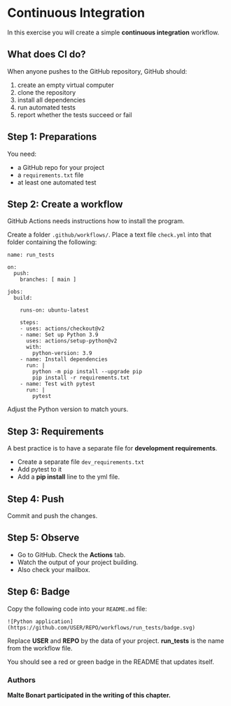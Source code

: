 
# Continuous Integration

In this exercise you will create a simple **continuous integration** workflow.

## What does CI do?

When anyone pushes to the GitHub repository, GitHub should:

1. create an empty virtual computer
2. clone the repository
3. install all dependencies
4. run automated tests
5. report whether the tests succeed or fail

## Step 1: Preparations

You need:

* a GitHub repo for your project
* a `requirements.txt` file
* at least one automated test

## Step 2: Create a workflow

GitHub Actions needs instructions how to install the program.

Create a folder `.github/workflows/`. 
Place a text file `check.yml` into that folder containing the following:

    name: run_tests
    
    on:
      push:
        branches: [ main ]
    
    jobs:
      build:
    
        runs-on: ubuntu-latest
    
        steps:
        - uses: actions/checkout@v2
        - name: Set up Python 3.9
          uses: actions/setup-python@v2
          with:
            python-version: 3.9
        - name: Install dependencies
          run: |
            python -m pip install --upgrade pip
            pip install -r requirements.txt
        - name: Test with pytest
          run: |
            pytest

Adjust the Python version to match yours.

## Step 3: Requirements

A best practice is to have a separate file for **development requirements**.

* Create a separate file `dev_requirements.txt`
* Add pytest to it
* Add a **pip install** line to the yml file.

## Step 4: Push

Commit and push the changes.

## Step 5: Observe

* Go to GitHub. Check the **Actions** tab.
* Watch the output of your project building.
* Also check your mailbox.

## Step 6: Badge

Copy the following code into your `README.md` file:

    ![Python application](https://github.com/USER/REPO/workflows/run_tests/badge.svg)

Replace **USER** and **REPO** by the data of your project.
**run_tests** is the name from the workflow file.

You should see a red or green badge in the README that updates itself.


### Authors

**Malte Bonart participated in the writing of this chapter.**
